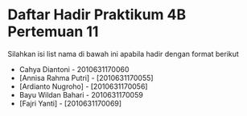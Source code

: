 # Daftar Hadir Praktikum 4B Pertemuan 11
Silahkan isi list nama di bawah ini apabila hadir dengan format berikut

- Cahya Diantoni - 2010631170060
- [Annisa Rahma Putri] - [2010631170055]
- [Ardianto Nugroho] - [2010631170056]
- Bayu Wildan Bahari - 2010631170059
- [Fajri Yanti] - [2010631170069]
